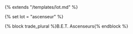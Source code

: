 {% extends "/templates/lot.md" %}

{% set lot = "ascenseur" %}

{% block trade_plural %}B.E.T. Ascenseurs{% endblock %}